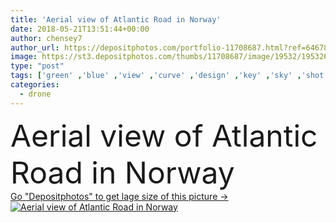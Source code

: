 ```yaml
---
title: 'Aerial view of Atlantic Road in Norway'
date: 2018-05-21T13:51:44+00:00
author: chensey7
author_url: https://depositphotos.com/portfolio-11708687.html?ref=64678756
image: https://st3.depositphotos.com/thumbs/11708687/image/19532/195326084/api_thumb_450.jpg?forcejpeg=true
type: "post"
tags: ['green' ,'blue' ,'view' ,'curve' ,'design' ,'key' ,'sky' ,'shot' ,'travel' ,'summer' ,'nature' ,'outdoor' ,'water' ,'transportation' ,'mountain' ,'sea' ,'road' ,'bridge' ,'landscape' ,'architecture' ,'construction' ,'structure' ,'Cars' ,'way' ,'clouds' ,'ocean' ,'route' ,'landmark' ,'famous' ,'scandinavia' ,'europe' ,'nordic' ,'above' ,'rocks' ,'countries' ,'amazing' ,'atlantic' ,'aerial' ,'islands' ,'from' ,'norway' ,'norwegian' ,'fjords' ,'drone' ]
categories: 
  - drone
---
```

<div aling="center">
            <font size="60"> Aerial view of Atlantic Road in Norway</font>   
</div>
<div>
    <a href='https://st3.depositphotos.com/thumbs/11708687/image/19532/195326084/api_thumb_450.jpg?forcejpeg=true?ref=64678756' target=_blank > Go "Depositphotos" to get lage size of this picture ->
        <img href='https://st3.depositphotos.com/thumbs/11708687/image/19532/195326084/api_thumb_450.jpg?forcejpeg=true?ref=64678756' src='https://st3.depositphotos.com/11708687/19532/i/950/depositphotos_195326084-stock-photo-aerial-view-atlantic-road-norway.jpg?forcejpeg=true' alt='Aerial view of Atlantic Road in Norway' >
    </a>
</div>
